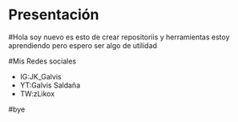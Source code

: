 # Presentación
#Hola soy nuevo es esto de crear repositoriis y herramientas estoy aprendiendo pero espero ser algo de utilidad

#Mis Redes sociales

* IG:JK_Galvis
* YT:Galvis Saldaña
* TW:zLikox

#bye
